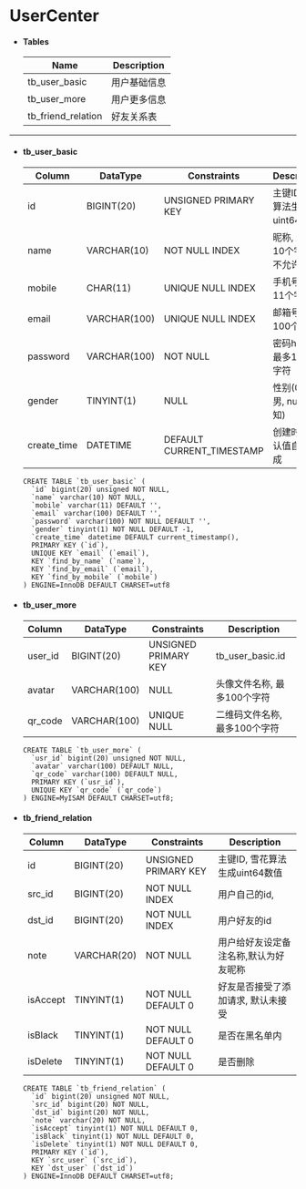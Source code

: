 # UserCenter

- #### Tables

  | Name               | Description  |
  | ------------------ | ------------ |
  | tb_user_basic      | 用户基础信息 |
  | tb_user_more       | 用户更多信息 |
  | tb_friend_relation | 好友关系表   |

---

- #### tb_user_basic

  | Column      | DataType     | Constraints               | Description                    |
  | ----------- | ------------ | ------------------------- | ------------------------------ |
  | id          | BIGINT(20)   | UNSIGNED PRIMARY KEY      | 主键ID, 雪花算法生成uint64数值 |
  | name        | VARCHAR(10)  | NOT NULL INDEX            | 昵称, 最多10个字符, 不允许为空 |
  | mobile      | CHAR(11)     | UNIQUE NULL INDEX         | 手机号, 最多11个字符           |
  | email       | VARCHAR(100) | UNIQUE NULL INDEX         | 邮箱号, 最多100个字符          |
  | password    | VARCHAR(100) | NOT NULL                  | 密码hash值, 最多100个字符      |
  | gender      | TINYINT(1)   | NULL                      | 性别(0:女,1:男, null:未知)     |
  | create_time | DATETIME     | DEFAULT CURRENT_TIMESTAMP | 创建时间, 默认值自动生成       |

  ```mysql
  CREATE TABLE `tb_user_basic` (
    `id` bigint(20) unsigned NOT NULL,
    `name` varchar(10) NOT NULL,
    `mobile` varchar(11) DEFAULT '',
    `email` varchar(100) DEFAULT '',
    `password` varchar(100) NOT NULL DEFAULT '',
    `gender` tinyint(1) NOT NULL DEFAULT -1,
    `create_time` datetime DEFAULT current_timestamp(),
    PRIMARY KEY (`id`),
    UNIQUE KEY `email` (`email`),
    KEY `find_by_name` (`name`),
    KEY `find_by_email` (`email`),
    KEY `find_by_mobile` (`mobile`)
  ) ENGINE=InnoDB DEFAULT CHARSET=utf8
  
  ```

- #### tb_user_more

  | Column  | DataType     | Constraints          | Description                   |
  | ------- | ------------ | -------------------- | ----------------------------- |
  | user_id | BIGINT(20)   | UNSIGNED PRIMARY KEY | tb_user_basic.id              |
  | avatar  | VARCHAR(100) | NULL                 | 头像文件名称, 最多100个字符   |
  | qr_code | VARCHAR(100) | UNIQUE NULL          | 二维码文件名称, 最多100个字符 |

  ```mysql
  CREATE TABLE `tb_user_more` (
    `usr_id` bigint(20) unsigned NOT NULL,
    `avatar` varchar(100) DEFAULT NULL,
    `qr_code` varchar(100) DEFAULT NULL,
    PRIMARY KEY (`usr_id`),
    UNIQUE KEY `qr_code` (`qr_code`)
  ) ENGINE=MyISAM DEFAULT CHARSET=utf8;
  ```

- #### tb_friend_relation

  | Column   | DataType    | Constraints          | Description                           |
  | -------- | ----------- | -------------------- | ------------------------------------- |
  | id       | BIGINT(20)  | UNSIGNED PRIMARY KEY | 主键ID, 雪花算法生成uint64数值        |
  | src_id   | BIGINT(20)  | NOT NULL INDEX       | 用户自己的id,                         |
  | dst_id   | BIGINT(20)  | NOT NULL INDEX       | 用户好友的id                          |
  | note     | VARCHAR(20) | NOT NULL             | 用户给好友设定备注名称,默认为好友昵称 |
  | isAccept | TINYINT(1)  | NOT NULL DEFAULT 0   | 好友是否接受了添加请求, 默认未接受    |
  | isBlack  | TINYINT(1)  | NOT NULL DEFAULT 0   | 是否在黑名单内                        |
  | isDelete | TINYINT(1)  | NOT NULL DEFAULT 0   | 是否删除                              |

  ```mysql
  CREATE TABLE `tb_friend_relation` (
    `id` bigint(20) unsigned NOT NULL,
    `src_id` bigint(20) NOT NULL,
    `dst_id` bigint(20) NOT NULL,
    `note` varchar(20) NOT NULL,
    `isAccept` tinyint(1) NOT NULL DEFAULT 0,
    `isBlack` tinyint(1) NOT NULL DEFAULT 0,
    `isDelete` tinyint(1) NOT NULL DEFAULT 0,
    PRIMARY KEY (`id`),
    KEY `src_user` (`src_id`),
    KEY `dst_user` (`dst_id`)
  ) ENGINE=InnoDB DEFAULT CHARSET=utf8;
  ```


